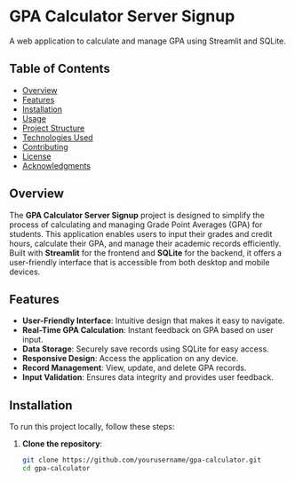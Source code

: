 # GPA Calculator Server Signup

A web application to calculate and manage GPA using Streamlit and SQLite.

## Table of Contents

- [Overview](#overview)
- [Features](#features)
- [Installation](#installation)
- [Usage](#usage)
- [Project Structure](#project-structure)
- [Technologies Used](#technologies-used)
- [Contributing](#contributing)
- [License](#license)
- [Acknowledgments](#acknowledgments)

## Overview

The **GPA Calculator Server Signup** project is designed to simplify the process of calculating and managing Grade Point Averages (GPA) for students. This application enables users to input their grades and credit hours, calculate their GPA, and manage their academic records efficiently. Built with **Streamlit** for the frontend and **SQLite** for the backend, it offers a user-friendly interface that is accessible from both desktop and mobile devices.

## Features

- **User-Friendly Interface**: Intuitive design that makes it easy to navigate.
- **Real-Time GPA Calculation**: Instant feedback on GPA based on user input.
- **Data Storage**: Securely save records using SQLite for easy access.
- **Responsive Design**: Access the application on any device.
- **Record Management**: View, update, and delete GPA records.
- **Input Validation**: Ensures data integrity and provides user feedback.

## Installation

To run this project locally, follow these steps:

1. **Clone the repository**:

   ```bash
   git clone https://github.com/yourusername/gpa-calculator.git
   cd gpa-calculator
   ```
